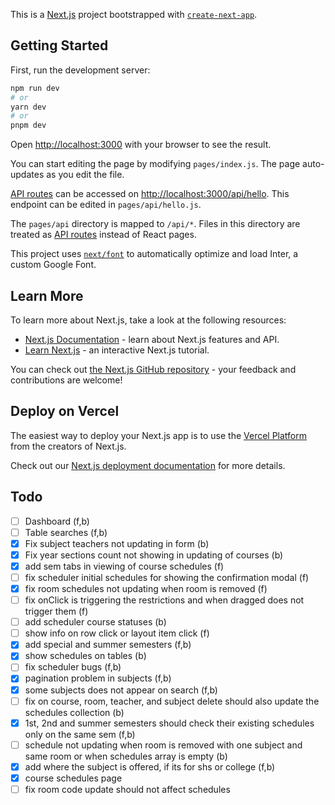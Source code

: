This is a [Next.js](https://nextjs.org/) project bootstrapped with [`create-next-app`](https://github.com/vercel/next.js/tree/canary/packages/create-next-app).

## Getting Started

First, run the development server:

```bash
npm run dev
# or
yarn dev
# or
pnpm dev
```

Open [http://localhost:3000](http://localhost:3000) with your browser to see the result.

You can start editing the page by modifying `pages/index.js`. The page auto-updates as you edit the file.

[API routes](https://nextjs.org/docs/api-routes/introduction) can be accessed on [http://localhost:3000/api/hello](http://localhost:3000/api/hello). This endpoint can be edited in `pages/api/hello.js`.

The `pages/api` directory is mapped to `/api/*`. Files in this directory are treated as [API routes](https://nextjs.org/docs/api-routes/introduction) instead of React pages.

This project uses [`next/font`](https://nextjs.org/docs/basic-features/font-optimization) to automatically optimize and load Inter, a custom Google Font.

## Learn More

To learn more about Next.js, take a look at the following resources:

- [Next.js Documentation](https://nextjs.org/docs) - learn about Next.js features and API.
- [Learn Next.js](https://nextjs.org/learn) - an interactive Next.js tutorial.

You can check out [the Next.js GitHub repository](https://github.com/vercel/next.js/) - your feedback and contributions are welcome!

## Deploy on Vercel

The easiest way to deploy your Next.js app is to use the [Vercel Platform](https://vercel.com/new?utm_medium=default-template&filter=next.js&utm_source=create-next-app&utm_campaign=create-next-app-readme) from the creators of Next.js.

Check out our [Next.js deployment documentation](https://nextjs.org/docs/deployment) for more details.

## Todo

- [ ] Dashboard (f,b)
- [ ] Table searches (f,b)
- [x] Fix subject teachers not updating in form (b)
- [x] Fix year sections count not showing in updating of courses (b)
- [x] add sem tabs in viewing of course schedules (f)
- [ ] fix scheduler initial schedules for showing the confirmation modal (f)
- [x] fix room schedules not updating when room is removed (f)
- [ ] fix onClick is triggering the restrictions and when dragged does not trigger them (f)
- [ ] add scheduler course statuses (b)
- [ ] show info on row click or layout item click (f)
- [x] add special and summer semesters (f,b)
- [x] show schedules on tables (b)
- [ ] fix scheduler bugs (f,b)
- [x] pagination problem in subjects (f,b)
- [x] some subjects does not appear on search (f,b)
- [ ] fix on course, room, teacher, and subject delete should also update the schedules collection (b)
- [x] 1st, 2nd and summer semesters should check their existing schedules only on the same sem (f,b)
- [ ] schedule not updating when room is removed with one subject and same room or when schedules array is empty (b)
- [x] add where the subject is offered, if its for shs or college (f,b)
- [x] course schedules page
- [ ] fix room code update should not affect schedules

